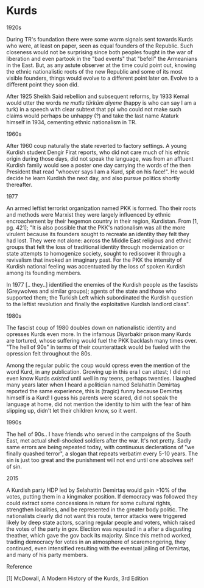 # Kurds

1920s

During TR's foundation there were some warm signals sent towards Kurds
who were, at least on paper, seen as equal founders of the
Republic. Such closeness would not be surprising since both peoples
fought in the war of liberation and even partook in the "bad events"
that "befell" the Armeanians in the East. But, as any astute observer
at the time could point out, knowing the ethnic nationalistic roots of
the new Republic and some of its most visible founders, things would
evolve to a different point later on. Evolve to a different point they
soon did.

After 1925 Sheikh Said rebellion and subsequent reforms, by 1933 Kemal
would utter the words *ne mutlu türküm diyene* (happy is who can say I
am a turk) in a speech with clear subtext that ppl who could not make
such claims would perhaps be unhappy (?) and take the last name
Ataturk himself in 1934, cementing ethnic nationalism in TR.

1960s

After 1960 coup naturally the state reverted to factory settings. A
young Kurdish student Dengir Firat reports, who did not care much of
his ethnic origin during those days, did not speak the language, was
from an affluent Kurdish family would see a poster one day carrying
the words of the then President that read "whoever says I am a Kurd,
spit on his face!". He would decide he learn Kurdish the next day, and
also pursue politics shortly thereafter.

1977

An armed leftist terrorist organization named PKK is formed. Tho their
roots and methods were Marxist they were largely influenced by ethnic
encroachement by their hegemon country in their region,
Kurdistan. From [1, pg. 421]; "It is also possible that the PKK's
nationalism was all the more virulent because its founders sought to
recreate an identity they felt they had lost. They were not alone:
across the Middle East religious and ethnic groups that felt the loss
of traditional identity through modernization or state attempts to
homogenize society, sought to rediscover it through a revivalism that
invoked an imaginary past. For the PKK the intensity of Kurdish
national feeling was accentuated by the loss of spoken Kurdish among
its founding members.

In 1977 [.. they..] identified the enemies of the Kurdish people as
the fascists (Greywolves and similar groups); agents of the state and
those who supported them; the Turkish Left which subordinated the
Kurdish question to the leftist revolution and finally the
exploitative Kurdish landlord class".

1980s

The fascist coup of 1980 doubles down on nationalistic identity and
opresses Kurds even more. In the infamous Diyarbakir prison many Kurds
are tortured, whose suffering would fuel the PKK backlash many times
over. "The hell of 90s" in terms of their counterattack would be
fueled with the opression felt throughout the 80s.

<a name='opressword'/>

Among the regular public the coup would opress even the mention of the
word Kurd, in any publication. Growing up in this era I can attest; I
did not even know Kurds *existed* until well in my teens, perhaps
twenties. I laughed many years later when I heard a politician named
Selahattin Demirtaş reported the same experience, this is (tragic)
funny because Demirtaş himself is a Kurd!  I guess his parents were
scared, did not speak the language at home, did not mention the
identity to him with the fear of him slipping up, didn't let their
children know, so it went.

1990s

The hell of 90s.. I have friends who served in the campaigns of the
South East, met actual shell-shocked soldiers after the war. It's not
pretty. Sadly same errors are being repeated today, with continuous
declerations of "we finally quashed terror", a slogan that repeats
verbatim every 5-10 years. The sin is just too great and the
punishment will not end until one absolves self of sin. 

2015

A Kurdish party HDP led by Selahattin Demirtaş would gain >10% of the
votes, putting them in a kingmaker position. If democracy was followed
they could extract some concessions in return for some cultural
rights, strengthen localities, and be represented in the greater body
politic. The nationalists clearly did not want this route, terror
attacks were triggered likely by deep state actors, scaring regular
people and voters, which raised the votes of the party in
gov. Election was repeated in a after a disgusting theather, which
gave the gov back its majority. Since this method worked, trading
democracy for votes in an atmosphere of scaremongering, they
continued, even intensified resulting with the eventual jailing of
Demirtaş, and many of his party members.


Reference

[1] McDowall, A Modern History of the Kurds, 3rd Edition
